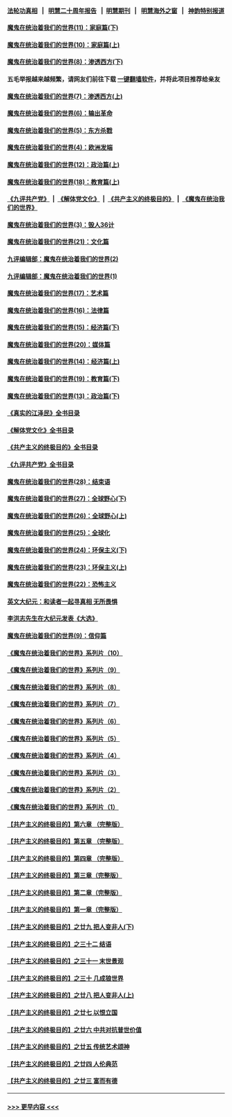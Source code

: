 #### [法轮功真相](https://github.com/gfw-breaker/truth/blob/master/README.md?t=0) &nbsp;&nbsp;|&nbsp;&nbsp; [明慧二十周年报告](https://github.com/gfw-breaker/mh-reports/blob/master/README.md?t=0) &nbsp;&nbsp;|&nbsp;&nbsp;[明慧期刊](https://github.com/gfw-breaker/mh-qikan) &nbsp;&nbsp;|&nbsp;&nbsp; [明慧海外之窗](https://github.com/gfw-breaker/mh-news/blob/master/README.md?t=0) &nbsp;&nbsp;|&nbsp;&nbsp; [神韵特别报道](https://github.com/gfw-breaker/mh-news/blob/master/shenyun.md?t=0)
#### [魔鬼在统治着我们的世界(11)：家庭篇(下)](../pages/nsc422/n10440961.md?t=11210850) 
#### [魔鬼在统治着我们的世界(10)：家庭篇(上)](../pages/nsc422/n10435448.md?t=11210850) 
#### [魔鬼在统治着我们的世界(8)：渗透西方(下)](../pages/nsc422/n10429603.md?t=11210850) 
#### 五毛举报越来越频繁，请网友们前往下载 [一键翻墙软件](https://github.com/gfw-breaker/ssr-accounts)，并将此项目推荐给亲友
#### [魔鬼在统治着我们的世界(7)：渗透西方(上)](../pages/nsc422/n10426013.md?t=11210850) 
#### [魔鬼在统治着我们的世界(6)：输出革命](../pages/nsc422/n10421536.md?t=11210850) 
#### [魔鬼在统治着我们的世界(5)：东方杀戮](../pages/nsc422/n10417707.md?t=11210850) 
#### [魔鬼在统治着我们的世界(4)：欧洲发端](../pages/nsc422/n10414890.md?t=11210850) 
#### [魔鬼在统治着我们的世界(12)：政治篇(上)](../pages/nsc422/n10444576.md?t=11210850) 
#### [魔鬼在统治着我们的世界(18)：教育篇(上)](../pages/nsc422/n10526970.md?t=11210850) 
#### [《九评共产党》](https://github.com/begood0513/9ping.md/blob/master/README.md) &nbsp;|&nbsp; [《解体党文化》](../../../../jtdwh.md/blob/master/README.md)  &nbsp;|&nbsp; [《共产主义的终极目的》](../../../../gczydzjmd.md/blob/master/README.md) &nbsp;|&nbsp; [《魔鬼在统治我们的世界》](../../../../mgztzwmdsj.md/blob/master/README.md) 
#### [魔鬼在统治着我们的世界(3)：毁人36计](../pages/nsc422/n10411583.md?t=11210850) 
#### [魔鬼在统治着我们的世界(21)：文化篇](../pages/nsc422/n10597706.md?t=11210850) 
#### [九评编辑部：魔鬼在统治着我们的世界(2)](../pages/nsc422/n10410036.md?t=11210850) 
#### [九评编辑部：魔鬼在统治着我们的世界(1)](../pages/nsc422/n10406825.md?t=11210850) 
#### [魔鬼在统治着我们的世界(17)：艺术篇](../pages/nsc422/n10499093.md?t=11210850) 
#### [魔鬼在统治着我们的世界(16)：法律篇](../pages/nsc422/n10485969.md?t=11210850) 
#### [魔鬼在统治着我们的世界(15)：经济篇(下)](../pages/nsc422/n10469975.md?t=11210850) 
#### [魔鬼在统治着我们的世界(20)：媒体篇](../pages/nsc422/n10586579.md?t=11210850) 
#### [魔鬼在统治着我们的世界(14)：经济篇(上)](../pages/nsc422/n10457370.md?t=11210850) 
#### [魔鬼在统治着我们的世界(19)：教育篇(下)](../pages/nsc422/n10564808.md?t=11210850) 
#### [魔鬼在统治着我们的世界(13)：政治篇(下)](../pages/nsc422/n10448270.md?t=11210850) 
#### [《真实的江泽民》全书目录](../pages/nsc422/n13721399.md?t=11210850) 
#### [《解体党文化》全书目录](../pages/nsc422/n13721157.md?t=11210850) 
#### [《共产主义的终极目的》全书目录](../pages/nsc422/n13721048.md?t=11210850) 
#### [《九评共产党》全书目录](../pages/nsc422/n13708085.md?t=11210850) 
#### [魔鬼在统治着我们的世界(28)：结束语](../pages/nsc422/n10936246.md?t=11210850) 
#### [魔鬼在统治着我们的世界(27)：全球野心(下)](../pages/nsc422/n10928319.md?t=11210850) 
#### [魔鬼在统治着我们的世界(26)：全球野心(上)](../pages/nsc422/n10900318.md?t=11210850) 
#### [魔鬼在统治着我们的世界(25)：全球化](../pages/nsc422/n10788205.md?t=11210850) 
#### [魔鬼在统治着我们的世界(24)：环保主义(下)](../pages/nsc422/n10695307.md?t=11210850) 
#### [魔鬼在统治着我们的世界(23)：环保主义(上)](../pages/nsc422/n10688613.md?t=11210850) 
#### [魔鬼在统治着我们的世界(22)：恐怖主义](../pages/nsc422/n10614727.md?t=11210850) 
#### [英文大纪元：和读者一起寻真相 无所畏惧](../pages/nsc422/n12542027.md?t=11210850) 
#### [李洪志先生在大纪元发表《大选》](../pages/nsc422/n12534746.md?t=11210850) 
#### [魔鬼在统治着我们的世界(9)：信仰篇](../pages/nsc422/n10432159.md?t=11210850) 
#### [《魔鬼在统治着我们的世界》系列片（10）](../pages/nsc422/n12292670.md?t=11210850) 
#### [《魔鬼在统治着我们的世界》系列片（9）](../pages/nsc422/n12290859.md?t=11210850) 
#### [《魔鬼在统治着我们的世界》系列片（8）](../pages/nsc422/n12287445.md?t=11210850) 
#### [《魔鬼在统治着我们的世界》系列片（7）](../pages/nsc422/n12283425.md?t=11210850) 
#### [《魔鬼在统治着我们的世界》系列片（6）](../pages/nsc422/n12282314.md?t=11210850) 
#### [《魔鬼在统治着我们的世界》系列片（5）](../pages/nsc422/n12281419.md?t=11210850) 
#### [《魔鬼在统治着我们的世界》系列片（4）](../pages/nsc422/n12274024.md?t=11210850) 
#### [《魔鬼在统治着我们的世界》系列片（3）](../pages/nsc422/n12271322.md?t=11210850) 
#### [《魔鬼在统治着我们的世界》系列片（2）](../pages/nsc422/n12269049.md?t=11210850) 
#### [《魔鬼在统治着我们的世界》系列片（1）](../pages/nsc422/n12267575.md?t=11210850) 
#### [【共产主义的终极目的】第六章 （完整版）](../pages/nsc422/n11428913.md?t=11210850) 
#### [【共产主义的终极目的】第五章 （完整版）](../pages/nsc422/n11428912.md?t=11210850) 
#### [【共产主义的终极目的】第四章 （完整版）](../pages/nsc422/n11428907.md?t=11210850) 
#### [【共产主义的终极目的】第三章（完整版）](../pages/nsc422/n11428848.md?t=11210850) 
#### [【共产主义的终极目的】第二章（完整版）](../pages/nsc422/n11428831.md?t=11210850) 
#### [【共产主义的终极目的】第一章（完整版）](../pages/nsc422/n11417651.md?t=11210850) 
#### [【共产主义的终极目的】之廿九 把人变非人(下)](../pages/nsc422/n11344140.md?t=11210850) 
#### [【共产主义的终极目的】之三十二 结语](../pages/nsc422/n11360535.md?t=11210850) 
#### [【共产主义的终极目的】之三十一 末世景观](../pages/nsc422/n11351129.md?t=11210850) 
#### [【共产主义的终极目的】之三十 几成狼世界](../pages/nsc422/n11348280.md?t=11210850) 
#### [【共产主义的终极目的】之廿八 把人变非人(上)](../pages/nsc422/n11340492.md?t=11210850) 
#### [【共产主义的终极目的】之廿七 以恨立国](../pages/nsc422/n11336944.md?t=11210850) 
#### [【共产主义的终极目的】之廿六 中共对抗普世价值](../pages/nsc422/n11324785.md?t=11210850) 
#### [【共产主义的终极目的】之廿五 传统艺术颂神](../pages/nsc422/n11296396.md?t=11210850) 
#### [【共产主义的终极目的】之廿四 人伦典范](../pages/nsc422/n11296397.md?t=11210850) 
#### [【共产主义的终极目的】之廿三 富而有德](../pages/nsc422/n11283598.md?t=11210850) 

----
#### [ >>> 更早内容 <<< ](../indexes/nsc422-earlier.md)
